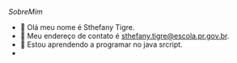 $Sobre Mim$ 
- 👋 Olá meu nome é Sthefany Tigre.
- 👀 Meu endereço de contato é sthefany.tigre@escola.pr.gov.br.
- 🌱 Estou aprendendo a programar no java srcript.
- 

<!---
TigreSthefany/TigreSthefany is a ✨ special ✨ repository because its `README.md` (this file) appears on your GitHub profile.
You can click the Preview link to take a look at your changes.
--->

